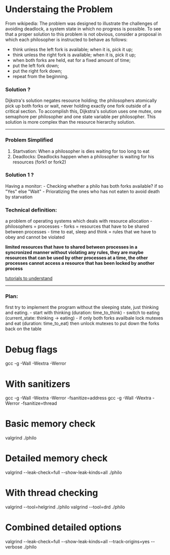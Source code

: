 # Understaing the Problem

From wikipedia: 
The problem was designed to illustrate the challenges of avoiding  deadlock, a system state in which no progress is possible. To see that a proper solution to this problem is not obvious, consider a proposal in which each philosopher is instructed to behave as follows:

- think unless the left fork is available; when it is, pick it up;
- think unless the right fork is available; when it is, pick it up;
- when both forks are held, eat for a fixed amount of time;
- put the left fork down;
- put the right fork down;
- repeat from the beginning.

### Solution ?
Dijkstra's solution negates resource holding; the philosophers atomically pick up both forks or wait, never holding exactly one fork outside of a critical section. To accomplish this, Dijkstra's solution uses one mutex, one semaphore per philosopher and one state variable per philosopher. This solution is more complex than the resource hierarchy solution.
____________________________________________________________________________________________________________

### Problem Simplified
1. Startvation: When a philosopher is dies waiting for too long to eat
2. Deadlocks: Deadlocks happen when a philosopher is waiting for his resources (fork1 or fork2)

### Solution 1 ?
Having a monitor:
    - Checking whether a philo has both forks available? if so "Yes" else "Wait"
    - Prioratizing the ones who has not eaten to avoid death by starvation

### Technical definition: 
a problem of operating systems which deals with resource allocation
    - philosophers = processes
    - forks = resources that have to be shared between processes
    - time to eat, sleep and think = rules that we have to obey and cannot be violated

**limited resources that have to shared between processes in a syncronized manner without violating any rules, they are maybe resources that can be used by other processes at a time, the other processes cannot access a resource that has been locked by another process** 

[tutorials to understand](https://www.youtube.com/watch?v=FYUi-u7UWgw&t=113s)
____________________________________________________________________________________________________________

### Plan:
first try to implement the program without the sleeping state, just thinking and eating.
    - start with thinking (duration: time_to_think)
    - switch to eating (current_state: thinking -> eating)
    - if only both forks availbale lock mutexes and eat (duration: time_to_eat) then unlock mutexes to put down the forks back on the table 



# Debug flags
gcc -g -Wall -Wextra -Werror

# With sanitizers
gcc -g -Wall -Wextra -Werror -fsanitize=address
gcc -g -Wall -Wextra -Werror -fsanitize=thread

# Basic memory check
valgrind ./philo

# Detailed memory check
valgrind --leak-check=full --show-leak-kinds=all ./philo

# With thread checking
valgrind --tool=helgrind ./philo
valgrind --tool=drd ./philo

# Combined detailed options
valgrind --leak-check=full --show-leak-kinds=all --track-origins=yes --verbose ./philo